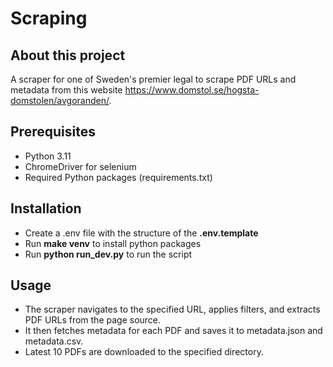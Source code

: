 # Scraping

## About this project

A scraper for one of Sweden's premier legal to scrape PDF URLs and metadata from this website https://www.domstol.se/hogsta-domstolen/avgoranden/.

## Prerequisites

- Python 3.11
- ChromeDriver for selenium
- Required Python packages (requirements.txt)

## Installation

- Create a .env file with the structure of the **.env.template**
- Run **make venv** to install python packages
- Run **python run_dev.py** to run the script

## Usage

- The scraper navigates to the specified URL, applies filters, and extracts PDF URLs from the page source.
- It then fetches metadata for each PDF and saves it to metadata.json and metadata.csv.
- Latest 10 PDFs are downloaded to the specified directory.
